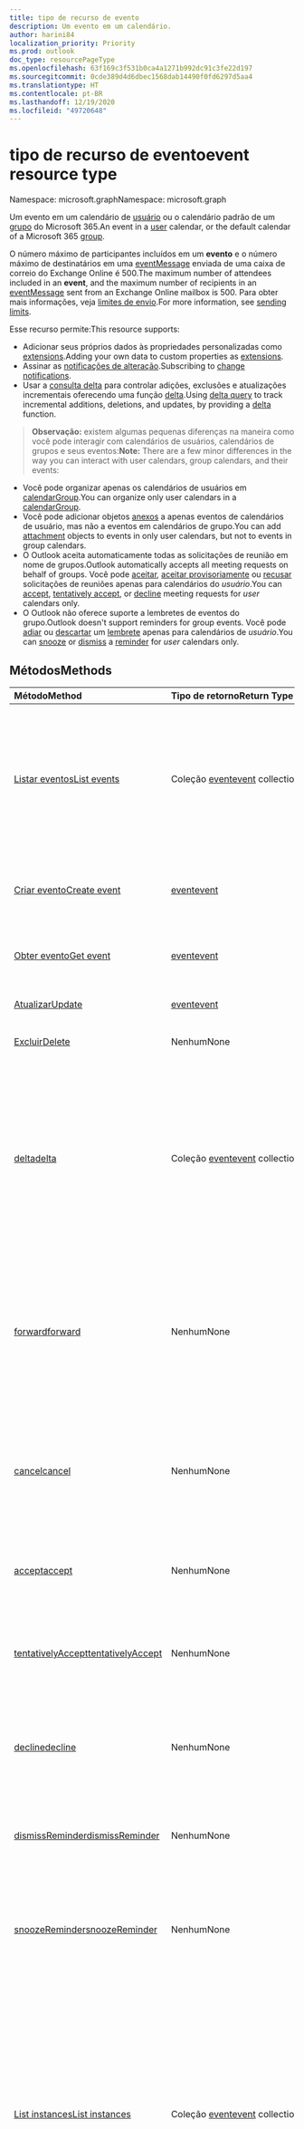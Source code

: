 ```yaml
---
title: tipo de recurso de evento
description: Um evento em um calendário.
author: harini84
localization_priority: Priority
ms.prod: outlook
doc_type: resourcePageType
ms.openlocfilehash: 63f169c3f531b0ca4a1271b992dc91c3fe22d197
ms.sourcegitcommit: 0cde389d4d6dbec1568dab14490f0fd6297d5aa4
ms.translationtype: HT
ms.contentlocale: pt-BR
ms.lasthandoff: 12/19/2020
ms.locfileid: "49720648"
---
```

# <a name="event-resource-type"></a><span data-ttu-id="15c2d-103">tipo de recurso de evento</span><span class="sxs-lookup"><span data-stu-id="15c2d-103">event resource type</span></span>

<span data-ttu-id="15c2d-104">Namespace: microsoft.graph</span><span class="sxs-lookup"><span data-stu-id="15c2d-104">Namespace: microsoft.graph</span></span>

<span data-ttu-id="15c2d-105">Um evento em um calendário de [usuário](user.md) ou o calendário padrão de um [grupo](group.md) do Microsoft 365.</span><span class="sxs-lookup"><span data-stu-id="15c2d-105">An event in a [user](user.md) calendar, or the default calendar of a Microsoft 365 [group](group.md).</span></span>

<span data-ttu-id="15c2d-106">O número máximo de participantes incluídos em um **evento** e o número máximo de destinatários em uma [eventMessage](eventmessage.md) enviada de uma caixa de correio do Exchange Online é 500.</span><span class="sxs-lookup"><span data-stu-id="15c2d-106">The maximum number of attendees included in an **event**, and the maximum number of recipients in an [eventMessage](eventmessage.md) sent from an Exchange Online mailbox is 500.</span></span> <span data-ttu-id="15c2d-107">Para obter mais informações, veja [limites de envio](/office365/servicedescriptions/exchange-online-service-description/exchange-online-limits#sending-limits).</span><span class="sxs-lookup"><span data-stu-id="15c2d-107">For more information, see [sending limits](/office365/servicedescriptions/exchange-online-service-description/exchange-online-limits#sending-limits).</span></span>

<span data-ttu-id="15c2d-108">Esse recurso permite:</span><span class="sxs-lookup"><span data-stu-id="15c2d-108">This resource supports:</span></span>

- <span data-ttu-id="15c2d-109">Adicionar seus próprios dados às propriedades personalizadas como [extensions](/graph/extensibility-overview).</span><span class="sxs-lookup"><span data-stu-id="15c2d-109">Adding your own data to custom properties as [extensions](/graph/extensibility-overview).</span></span>
- <span data-ttu-id="15c2d-110">Assinar as [notificações de alteração](/graph/webhooks).</span><span class="sxs-lookup"><span data-stu-id="15c2d-110">Subscribing to [change notifications](/graph/webhooks).</span></span>
- <span data-ttu-id="15c2d-111">Usar a [consulta delta](/graph/delta-query-overview) para controlar adições, exclusões e atualizações incrementais oferecendo uma função [delta](../api/event-delta.md).</span><span class="sxs-lookup"><span data-stu-id="15c2d-111">Using [delta query](/graph/delta-query-overview) to track incremental additions, deletions, and updates, by providing a [delta](../api/event-delta.md) function.</span></span>

> <span data-ttu-id="15c2d-112">**Observação:** existem algumas pequenas diferenças na maneira como você pode interagir com calendários de usuários, calendários de grupos e seus eventos:</span><span class="sxs-lookup"><span data-stu-id="15c2d-112">**Note:** There are a few minor differences in the way you can interact with user calendars, group calendars, and their events:</span></span>

- <span data-ttu-id="15c2d-113">Você pode organizar apenas os calendários de usuários em [calendarGroup](calendargroup.md).</span><span class="sxs-lookup"><span data-stu-id="15c2d-113">You can organize only user calendars in a [calendarGroup](calendargroup.md).</span></span>
- <span data-ttu-id="15c2d-114">Você pode adicionar objetos [anexos](attachment.md) a apenas eventos de calendários de usuário, mas não a eventos em calendários de grupo.</span><span class="sxs-lookup"><span data-stu-id="15c2d-114">You can add [attachment](attachment.md) objects to events in only user calendars, but not to events in group calendars.</span></span>
- <span data-ttu-id="15c2d-115">O Outlook aceita automaticamente todas as solicitações de reunião em nome de grupos.</span><span class="sxs-lookup"><span data-stu-id="15c2d-115">Outlook automatically accepts all meeting requests on behalf of groups.</span></span> <span data-ttu-id="15c2d-116">Você pode [aceitar](../api/event-accept.md), [aceitar provisoriamente](../api/event-tentativelyaccept.md) ou [recusar](../api/event-decline.md) solicitações de reuniões apenas para calendários do _usuário_.</span><span class="sxs-lookup"><span data-stu-id="15c2d-116">You can [accept](../api/event-accept.md), [tentatively accept](../api/event-tentativelyaccept.md), or [decline](../api/event-decline.md)  meeting requests for _user_ calendars only.</span></span>
- <span data-ttu-id="15c2d-117">O Outlook não oferece suporte a lembretes de eventos do grupo.</span><span class="sxs-lookup"><span data-stu-id="15c2d-117">Outlook doesn't support reminders for group events.</span></span> <span data-ttu-id="15c2d-118">Você pode [adiar](../api/event-snoozereminder.md) ou [descartar](../api/event-dismissreminder.md) um [lembrete](reminder.md) apenas para calendários de _usuário_.</span><span class="sxs-lookup"><span data-stu-id="15c2d-118">You can [snooze](../api/event-snoozereminder.md) or [dismiss](../api/event-dismissreminder.md) a [reminder](reminder.md) for _user_ calendars only.</span></span>

## <a name="methods"></a><span data-ttu-id="15c2d-119">Métodos</span><span class="sxs-lookup"><span data-stu-id="15c2d-119">Methods</span></span>

| <span data-ttu-id="15c2d-120">Método</span><span class="sxs-lookup"><span data-stu-id="15c2d-120">Method</span></span>       | <span data-ttu-id="15c2d-121">Tipo de retorno</span><span class="sxs-lookup"><span data-stu-id="15c2d-121">Return Type</span></span>  |<span data-ttu-id="15c2d-122">Descrição</span><span class="sxs-lookup"><span data-stu-id="15c2d-122">Description</span></span>|
|:---------------|:--------|:----------|
|[<span data-ttu-id="15c2d-123">Listar eventos</span><span class="sxs-lookup"><span data-stu-id="15c2d-123">List events</span></span>](../api/user-list-events.md)|<span data-ttu-id="15c2d-124">Coleção [event](event.md)</span><span class="sxs-lookup"><span data-stu-id="15c2d-124">[event](event.md) collection</span></span> |<span data-ttu-id="15c2d-p104">Recuperar uma lista de objetos [event](../resources/event.md) na caixa de correio do usuário. A lista contém reuniões de instância única e reuniões mestres em série.</span><span class="sxs-lookup"><span data-stu-id="15c2d-p104">Retrieve a list of [event](../resources/event.md) objects in the user's mailbox. The list contains single instance meetings and series masters.</span></span>|
|[<span data-ttu-id="15c2d-127">Criar evento</span><span class="sxs-lookup"><span data-stu-id="15c2d-127">Create event</span></span>](../api/user-post-events.md) |[<span data-ttu-id="15c2d-128">event</span><span class="sxs-lookup"><span data-stu-id="15c2d-128">event</span></span>](event.md)| <span data-ttu-id="15c2d-129">Criar um novo evento postando na coleção de instâncias.</span><span class="sxs-lookup"><span data-stu-id="15c2d-129">Create a new event by posting to the instances collection.</span></span>|
|[<span data-ttu-id="15c2d-130">Obter evento</span><span class="sxs-lookup"><span data-stu-id="15c2d-130">Get event</span></span>](../api/event-get.md) | [<span data-ttu-id="15c2d-131">event</span><span class="sxs-lookup"><span data-stu-id="15c2d-131">event</span></span>](event.md) |<span data-ttu-id="15c2d-132">Ler as propriedades e as relações do objeto event.</span><span class="sxs-lookup"><span data-stu-id="15c2d-132">Read properties and relationships of event object.</span></span>|
|[<span data-ttu-id="15c2d-133">Atualizar</span><span class="sxs-lookup"><span data-stu-id="15c2d-133">Update</span></span>](../api/event-update.md) | [<span data-ttu-id="15c2d-134">event</span><span class="sxs-lookup"><span data-stu-id="15c2d-134">event</span></span>](event.md) |<span data-ttu-id="15c2d-135">Atualizar o objeto event.</span><span class="sxs-lookup"><span data-stu-id="15c2d-135">Update event object.</span></span> |
|[<span data-ttu-id="15c2d-136">Excluir</span><span class="sxs-lookup"><span data-stu-id="15c2d-136">Delete</span></span>](../api/event-delete.md) | <span data-ttu-id="15c2d-137">Nenhum</span><span class="sxs-lookup"><span data-stu-id="15c2d-137">None</span></span> |<span data-ttu-id="15c2d-138">Excluir o objeto event.</span><span class="sxs-lookup"><span data-stu-id="15c2d-138">Delete event object.</span></span> |
|[<span data-ttu-id="15c2d-139">delta</span><span class="sxs-lookup"><span data-stu-id="15c2d-139">delta</span></span>](../api/event-delta.md)|<span data-ttu-id="15c2d-140">Coleção [event](event.md)</span><span class="sxs-lookup"><span data-stu-id="15c2d-140">[event](event.md) collection</span></span>|<span data-ttu-id="15c2d-141">Obtenha um conjunto de eventos que foram adicionados, excluídos ou atualizados em um **calendarView** (um intervalo de eventos) do calendário principal do usuário.</span><span class="sxs-lookup"><span data-stu-id="15c2d-141">Get a set of events that have been added, deleted, or updated in a **calendarView** (a range of events) of the user's primary calendar.</span></span>|
|[<span data-ttu-id="15c2d-142">forward</span><span class="sxs-lookup"><span data-stu-id="15c2d-142">forward</span></span>](../api/event-forward.md)| <span data-ttu-id="15c2d-143">Nenhum</span><span class="sxs-lookup"><span data-stu-id="15c2d-143">None</span></span> |<span data-ttu-id="15c2d-144">Permite que o organizador ou os participantes de um evento de reunião encaminhe a solicitação de reunião para um novo destinatário.</span><span class="sxs-lookup"><span data-stu-id="15c2d-144">Lets the organizer or attendee of a meeting event forward the meeting request to a new recipient.</span></span>|
|[<span data-ttu-id="15c2d-145">cancel</span><span class="sxs-lookup"><span data-stu-id="15c2d-145">cancel</span></span>](../api/event-cancel.md) | <span data-ttu-id="15c2d-146">Nenhum</span><span class="sxs-lookup"><span data-stu-id="15c2d-146">None</span></span> | <span data-ttu-id="15c2d-147">Enviar a mensagem de cancelamento do organizador para todos os participantes e cancelar a reunião específica.</span><span class="sxs-lookup"><span data-stu-id="15c2d-147">Send cancellation message from the organizer to all the attendees and cancel the specified meeting.</span></span> |
|[<span data-ttu-id="15c2d-148">accept</span><span class="sxs-lookup"><span data-stu-id="15c2d-148">accept</span></span>](../api/event-accept.md)|<span data-ttu-id="15c2d-149">Nenhum</span><span class="sxs-lookup"><span data-stu-id="15c2d-149">None</span></span>|<span data-ttu-id="15c2d-150">Aceite o evento específico em um calendário do usuário.</span><span class="sxs-lookup"><span data-stu-id="15c2d-150">Accept the specified event in a user calendar.</span></span>|
|[<span data-ttu-id="15c2d-151">tentativelyAccept</span><span class="sxs-lookup"><span data-stu-id="15c2d-151">tentativelyAccept</span></span>](../api/event-tentativelyaccept.md)|<span data-ttu-id="15c2d-152">Nenhum</span><span class="sxs-lookup"><span data-stu-id="15c2d-152">None</span></span>|<span data-ttu-id="15c2d-153">Aceitar provisoriamente o evento específico em um calendário de usuário.</span><span class="sxs-lookup"><span data-stu-id="15c2d-153">Tentatively accept the specified event in a user calendar.</span></span>|
|[<span data-ttu-id="15c2d-154">decline</span><span class="sxs-lookup"><span data-stu-id="15c2d-154">decline</span></span>](../api/event-decline.md)|<span data-ttu-id="15c2d-155">Nenhum</span><span class="sxs-lookup"><span data-stu-id="15c2d-155">None</span></span>|<span data-ttu-id="15c2d-156">Recusar o convite para o evento específico em um calendário de usuário.</span><span class="sxs-lookup"><span data-stu-id="15c2d-156">Decline invitation to the specified event in a user calendar.</span></span>|
|[<span data-ttu-id="15c2d-157">dismissReminder</span><span class="sxs-lookup"><span data-stu-id="15c2d-157">dismissReminder</span></span>](../api/event-dismissreminder.md)|<span data-ttu-id="15c2d-158">Nenhum</span><span class="sxs-lookup"><span data-stu-id="15c2d-158">None</span></span>|<span data-ttu-id="15c2d-159">Descarte o lembrete do evento específico em um calendário de usuário.</span><span class="sxs-lookup"><span data-stu-id="15c2d-159">Dismiss the reminder for the specified event in a user calendar.</span></span>|
|[<span data-ttu-id="15c2d-160">snoozeReminder</span><span class="sxs-lookup"><span data-stu-id="15c2d-160">snoozeReminder</span></span>](../api/event-snoozereminder.md)|<span data-ttu-id="15c2d-161">Nenhum</span><span class="sxs-lookup"><span data-stu-id="15c2d-161">None</span></span>|<span data-ttu-id="15c2d-162">Adie um lembrete de evento específico em um calendário do usuário até um novo horário.</span><span class="sxs-lookup"><span data-stu-id="15c2d-162">Postpone a reminder for the specified event in a user calendar until a new time.</span></span>|
|[<span data-ttu-id="15c2d-163">List instances</span><span class="sxs-lookup"><span data-stu-id="15c2d-163">List instances</span></span>](../api/event-list-instances.md) |<span data-ttu-id="15c2d-164">Coleção [event](event.md)</span><span class="sxs-lookup"><span data-stu-id="15c2d-164">[event](event.md) collection</span></span>| <span data-ttu-id="15c2d-p105">Obter as instâncias (ocorrências) de um evento para um intervalo de tempo especificado. Se o evento for do tipo `SeriesMaster`, isso retornará as exceções e ocorrências desse evento no intervalo de tempo especificado.</span><span class="sxs-lookup"><span data-stu-id="15c2d-p105">Get the instances (occurrences) of an event for a specified time range. If the event is a `SeriesMaster` type, this returns the occurrences and exceptions of the event in the specified time range.</span></span>|
|<span data-ttu-id="15c2d-167">**Anexos**</span><span class="sxs-lookup"><span data-stu-id="15c2d-167">**Attachments**</span></span>| | |
|[<span data-ttu-id="15c2d-168">List attachments</span><span class="sxs-lookup"><span data-stu-id="15c2d-168">List attachments</span></span>](../api/event-list-attachments.md) |<span data-ttu-id="15c2d-169">Coleção [attachment](attachment.md)</span><span class="sxs-lookup"><span data-stu-id="15c2d-169">[attachment](attachment.md) collection</span></span>| <span data-ttu-id="15c2d-170">Obtenha todos os anexos em um evento.</span><span class="sxs-lookup"><span data-stu-id="15c2d-170">Get all attachments on an event.</span></span>|
|[<span data-ttu-id="15c2d-171">Add attachment</span><span class="sxs-lookup"><span data-stu-id="15c2d-171">Add attachment</span></span>](../api/event-post-attachments.md) |[<span data-ttu-id="15c2d-172">attachment</span><span class="sxs-lookup"><span data-stu-id="15c2d-172">attachment</span></span>](attachment.md)| <span data-ttu-id="15c2d-173">Adicione um novo anexo a um evento postando na coleção attachments.</span><span class="sxs-lookup"><span data-stu-id="15c2d-173">Add a new attachment to an event by posting to the attachments collection.</span></span>|
|<span data-ttu-id="15c2d-174">**Extensões abertas**</span><span class="sxs-lookup"><span data-stu-id="15c2d-174">**Open extensions**</span></span>| | |
|[<span data-ttu-id="15c2d-175">Criar extensão aberta</span><span class="sxs-lookup"><span data-stu-id="15c2d-175">Create open extension</span></span>](../api/opentypeextension-post-opentypeextension.md) |[<span data-ttu-id="15c2d-176">openTypeExtension</span><span class="sxs-lookup"><span data-stu-id="15c2d-176">openTypeExtension</span></span>](opentypeextension.md)| <span data-ttu-id="15c2d-177">Criar uma extensão aberta e adicionar propriedades personalizadas em uma instância nova ou existente de um recurso.</span><span class="sxs-lookup"><span data-stu-id="15c2d-177">Create an open extension and add custom properties in a new or existing instance of a resource.</span></span>|
|[<span data-ttu-id="15c2d-178">Obter extensão aberta</span><span class="sxs-lookup"><span data-stu-id="15c2d-178">Get open extension</span></span>](../api/opentypeextension-get.md) |<span data-ttu-id="15c2d-179">Coleção [openTypeExtension](opentypeextension.md)</span><span class="sxs-lookup"><span data-stu-id="15c2d-179">[openTypeExtension](opentypeextension.md) collection</span></span>| <span data-ttu-id="15c2d-180">Obter um ou mais objetos de extensão ou identificados por nome ou nome totalmente qualificado.</span><span class="sxs-lookup"><span data-stu-id="15c2d-180">Get an open extension object or objects identified by name or fully qualified name.</span></span>|
|<span data-ttu-id="15c2d-181">**Propriedades estendidas**</span><span class="sxs-lookup"><span data-stu-id="15c2d-181">**Extended properties**</span></span>| | |
|[<span data-ttu-id="15c2d-182">Criar uma propriedade estendida de valor único</span><span class="sxs-lookup"><span data-stu-id="15c2d-182">Create single-value extended property</span></span>](../api/singlevaluelegacyextendedproperty-post-singlevalueextendedproperties.md) |[<span data-ttu-id="15c2d-183">event</span><span class="sxs-lookup"><span data-stu-id="15c2d-183">event</span></span>](event.md)  |<span data-ttu-id="15c2d-184">Criar uma ou mais propriedades estendidas de valor único em um evento novo ou existente.</span><span class="sxs-lookup"><span data-stu-id="15c2d-184">Create one or more single-value extended properties in a new or existing event.</span></span>   |
|[<span data-ttu-id="15c2d-185">Obter evento com propriedade estendida de valor único</span><span class="sxs-lookup"><span data-stu-id="15c2d-185">Get event with single-value extended property</span></span>](../api/singlevaluelegacyextendedproperty-get.md)  | [<span data-ttu-id="15c2d-186">event</span><span class="sxs-lookup"><span data-stu-id="15c2d-186">event</span></span>](event.md) | <span data-ttu-id="15c2d-187">Obter eventos que contenham uma propriedade estendida de valor único usando `$expand` ou `$filter`.</span><span class="sxs-lookup"><span data-stu-id="15c2d-187">Get events that contain a single-value extended property by using `$expand` or `$filter`.</span></span> |
|[<span data-ttu-id="15c2d-188">Criar propriedade estendida de vários valores</span><span class="sxs-lookup"><span data-stu-id="15c2d-188">Create multi-value extended property</span></span>](../api/multivaluelegacyextendedproperty-post-multivalueextendedproperties.md) | [<span data-ttu-id="15c2d-189">event</span><span class="sxs-lookup"><span data-stu-id="15c2d-189">event</span></span>](event.md) | <span data-ttu-id="15c2d-190">Criar uma ou mais propriedades estendidas de vários valores em um evento novo ou existente.</span><span class="sxs-lookup"><span data-stu-id="15c2d-190">Create one or more multi-value extended properties in a new or existing event.</span></span>  |
|[<span data-ttu-id="15c2d-191">Obter evento com propriedade estendida de vários valores</span><span class="sxs-lookup"><span data-stu-id="15c2d-191">Get event with multi-value extended property</span></span>](../api/multivaluelegacyextendedproperty-get.md)  | [<span data-ttu-id="15c2d-192">event</span><span class="sxs-lookup"><span data-stu-id="15c2d-192">event</span></span>](event.md) | <span data-ttu-id="15c2d-193">Obter um evento que contenha uma propriedade estendida de vários valores usando `$expand`.</span><span class="sxs-lookup"><span data-stu-id="15c2d-193">Get an event that contains a multi-value extended property by using `$expand`.</span></span> |

## <a name="properties"></a><span data-ttu-id="15c2d-194">Propriedades</span><span class="sxs-lookup"><span data-stu-id="15c2d-194">Properties</span></span>
| <span data-ttu-id="15c2d-195">Propriedade</span><span class="sxs-lookup"><span data-stu-id="15c2d-195">Property</span></span>     | <span data-ttu-id="15c2d-196">Tipo</span><span class="sxs-lookup"><span data-stu-id="15c2d-196">Type</span></span>   |<span data-ttu-id="15c2d-197">Descrição</span><span class="sxs-lookup"><span data-stu-id="15c2d-197">Description</span></span>|
|:---------------|:--------|:----------|
|<span data-ttu-id="15c2d-198">allowNewTimeProposals</span><span class="sxs-lookup"><span data-stu-id="15c2d-198">allowNewTimeProposals</span></span>| <span data-ttu-id="15c2d-199">Booliano</span><span class="sxs-lookup"><span data-stu-id="15c2d-199">Boolean</span></span> | <span data-ttu-id="15c2d-200">`True` se o organizador permite que os convidados proponham um novo horário ao responder, caso contrário,`false`.</span><span class="sxs-lookup"><span data-stu-id="15c2d-200">`True` if the meeting organizer allows invitees to propose a new time when responding, `false` otherwise.</span></span> <span data-ttu-id="15c2d-201">Opcional.</span><span class="sxs-lookup"><span data-stu-id="15c2d-201">Optional.</span></span> <span data-ttu-id="15c2d-202">O padrão é `true`.</span><span class="sxs-lookup"><span data-stu-id="15c2d-202">Default is `true`.</span></span> |
|<span data-ttu-id="15c2d-203">attendees</span><span class="sxs-lookup"><span data-stu-id="15c2d-203">attendees</span></span>|<span data-ttu-id="15c2d-204">Coleção [attendee](attendee.md)</span><span class="sxs-lookup"><span data-stu-id="15c2d-204">[attendee](attendee.md) collection</span></span>|<span data-ttu-id="15c2d-205">A coleção de participantes do evento.</span><span class="sxs-lookup"><span data-stu-id="15c2d-205">The collection of attendees for the event.</span></span>|
|<span data-ttu-id="15c2d-206">body</span><span class="sxs-lookup"><span data-stu-id="15c2d-206">body</span></span>|[<span data-ttu-id="15c2d-207">itemBody</span><span class="sxs-lookup"><span data-stu-id="15c2d-207">itemBody</span></span>](itembody.md)|<span data-ttu-id="15c2d-p107">O corpo da mensagem associada ao evento. Pode estar no formato HTML ou no formato de texto.</span><span class="sxs-lookup"><span data-stu-id="15c2d-p107">The body of the message associated with the event. It can be in HTML or text format.</span></span>|
|<span data-ttu-id="15c2d-210">bodyPreview</span><span class="sxs-lookup"><span data-stu-id="15c2d-210">bodyPreview</span></span>|<span data-ttu-id="15c2d-211">String</span><span class="sxs-lookup"><span data-stu-id="15c2d-211">String</span></span>|<span data-ttu-id="15c2d-p108">A visualização da mensagem associada ao evento. Está no formato de texto.</span><span class="sxs-lookup"><span data-stu-id="15c2d-p108">The preview of the message associated with the event. It is in text format.</span></span>|
|<span data-ttu-id="15c2d-214">categories</span><span class="sxs-lookup"><span data-stu-id="15c2d-214">categories</span></span>|<span data-ttu-id="15c2d-215">Coleção de cadeias de caracteres</span><span class="sxs-lookup"><span data-stu-id="15c2d-215">String collection</span></span>|<span data-ttu-id="15c2d-216">As categorias associadas ao evento.</span><span class="sxs-lookup"><span data-stu-id="15c2d-216">The categories associated with the event.</span></span>|
|<span data-ttu-id="15c2d-217">changeKey</span><span class="sxs-lookup"><span data-stu-id="15c2d-217">changeKey</span></span>|<span data-ttu-id="15c2d-218">String</span><span class="sxs-lookup"><span data-stu-id="15c2d-218">String</span></span>|<span data-ttu-id="15c2d-p109">Identifica a versão do objeto event. Toda vez que o evento muda, ChangeKey também muda. Isso permite que o Exchange aplique alterações à versão correta do objeto.</span><span class="sxs-lookup"><span data-stu-id="15c2d-p109">Identifies the version of the event object. Every time the event is changed, ChangeKey changes as well. This allows Exchange to apply changes to the correct version of the object.</span></span>|
|<span data-ttu-id="15c2d-222">createdDateTime</span><span class="sxs-lookup"><span data-stu-id="15c2d-222">createdDateTime</span></span>|<span data-ttu-id="15c2d-223">DateTimeOffset</span><span class="sxs-lookup"><span data-stu-id="15c2d-223">DateTimeOffset</span></span>|<span data-ttu-id="15c2d-p110">O tipo Timestamp representa informações de data e hora usando o formato ISO 8601 e está sempre no horário UTC. Por exemplo, meia-noite em UTC no dia 1º de janeiro de 2014 teria esta aparência: `'2014-01-01T00:00:00Z'`</span><span class="sxs-lookup"><span data-stu-id="15c2d-p110">The Timestamp type represents date and time information using ISO 8601 format and is always in UTC time. For example, midnight UTC on Jan 1, 2014 would look like this: `'2014-01-01T00:00:00Z'`</span></span>|
|<span data-ttu-id="15c2d-226">end</span><span class="sxs-lookup"><span data-stu-id="15c2d-226">end</span></span>|[<span data-ttu-id="15c2d-227">dateTimeTimeZone</span><span class="sxs-lookup"><span data-stu-id="15c2d-227">dateTimeTimeZone</span></span>](datetimetimezone.md)|<span data-ttu-id="15c2d-228">A data, a hora e o fuso horário em que o evento termina.</span><span class="sxs-lookup"><span data-stu-id="15c2d-228">The date, time, and time zone that the event ends.</span></span> <span data-ttu-id="15c2d-229">Por padrão, a hora de término é em UTC.</span><span class="sxs-lookup"><span data-stu-id="15c2d-229">By default, the end time is in UTC.</span></span>|
|<span data-ttu-id="15c2d-230">hasAttachments</span><span class="sxs-lookup"><span data-stu-id="15c2d-230">hasAttachments</span></span>|<span data-ttu-id="15c2d-231">Booliano</span><span class="sxs-lookup"><span data-stu-id="15c2d-231">Boolean</span></span>|<span data-ttu-id="15c2d-232">Defina como true se o evento tiver anexos.</span><span class="sxs-lookup"><span data-stu-id="15c2d-232">Set to true if the event has attachments.</span></span>|
|<span data-ttu-id="15c2d-233">hideAttendees</span><span class="sxs-lookup"><span data-stu-id="15c2d-233">hideAttendees</span></span>|<span data-ttu-id="15c2d-234">Booliano</span><span class="sxs-lookup"><span data-stu-id="15c2d-234">Boolean</span></span>|<span data-ttu-id="15c2d-235">Quando definido como `true`, cada participante só se vê na solicitação de reunião e na lista de **Rastreamento** da reunião.</span><span class="sxs-lookup"><span data-stu-id="15c2d-235">When set to `true`, each attendee only sees themselves in the meeting request and meeting **Tracking** list.</span></span> <span data-ttu-id="15c2d-236">O padrão é false.</span><span class="sxs-lookup"><span data-stu-id="15c2d-236">Default is false.</span></span>|
|<span data-ttu-id="15c2d-237">iCalUId</span><span class="sxs-lookup"><span data-stu-id="15c2d-237">iCalUId</span></span>|<span data-ttu-id="15c2d-238">Cadeia de caracteres</span><span class="sxs-lookup"><span data-stu-id="15c2d-238">String</span></span>|<span data-ttu-id="15c2d-239">Um único identificador para um evento em todos os calendários.</span><span class="sxs-lookup"><span data-stu-id="15c2d-239">A unique identifier for an event across calendars.</span></span> <span data-ttu-id="15c2d-240">Esta identificação é diferente para cada ocorrência em uma série recorrente.</span><span class="sxs-lookup"><span data-stu-id="15c2d-240">This ID is different for each occurrence in a recurring series.</span></span> <span data-ttu-id="15c2d-241">Somente leitura.</span><span class="sxs-lookup"><span data-stu-id="15c2d-241">Read-only.</span></span>|
|<span data-ttu-id="15c2d-242">id</span><span class="sxs-lookup"><span data-stu-id="15c2d-242">id</span></span>|<span data-ttu-id="15c2d-243">String</span><span class="sxs-lookup"><span data-stu-id="15c2d-243">String</span></span>| <span data-ttu-id="15c2d-244">Somente leitura.</span><span class="sxs-lookup"><span data-stu-id="15c2d-244">Read-only.</span></span>|
|<span data-ttu-id="15c2d-245">importance</span><span class="sxs-lookup"><span data-stu-id="15c2d-245">importance</span></span>|<span data-ttu-id="15c2d-246">importância</span><span class="sxs-lookup"><span data-stu-id="15c2d-246">importance</span></span>|<span data-ttu-id="15c2d-247">A importância do evento.</span><span class="sxs-lookup"><span data-stu-id="15c2d-247">The importance of the event.</span></span> <span data-ttu-id="15c2d-248">Os valores possíveis são: `low`, `normal`, `high`.</span><span class="sxs-lookup"><span data-stu-id="15c2d-248">The possible values are: `low`, `normal`, `high`.</span></span>|
|<span data-ttu-id="15c2d-249">isAllDay</span><span class="sxs-lookup"><span data-stu-id="15c2d-249">isAllDay</span></span>|<span data-ttu-id="15c2d-250">Booliano</span><span class="sxs-lookup"><span data-stu-id="15c2d-250">Boolean</span></span>|<span data-ttu-id="15c2d-251">Defina como true se o evento durar o dia inteiro.</span><span class="sxs-lookup"><span data-stu-id="15c2d-251">Set to true if the event lasts all day.</span></span>|
|<span data-ttu-id="15c2d-252">isCancelled</span><span class="sxs-lookup"><span data-stu-id="15c2d-252">isCancelled</span></span>|<span data-ttu-id="15c2d-253">Booliano</span><span class="sxs-lookup"><span data-stu-id="15c2d-253">Boolean</span></span>|<span data-ttu-id="15c2d-254">Defina como true se o evento tiver sido cancelado.</span><span class="sxs-lookup"><span data-stu-id="15c2d-254">Set to true if the event has been canceled.</span></span>|
|<span data-ttu-id="15c2d-255">isDraft</span><span class="sxs-lookup"><span data-stu-id="15c2d-255">isDraft</span></span>|<span data-ttu-id="15c2d-256">Boleano</span><span class="sxs-lookup"><span data-stu-id="15c2d-256">Boolean</span></span>|<span data-ttu-id="15c2d-257">Defina como verdadeiro se o usuário atualizou a reunião no Outlook mas não enviou as atualizações aos participantes.</span><span class="sxs-lookup"><span data-stu-id="15c2d-257">Set to true if the user has updated the meeting in Outlook but has not sent the updates to attendees.</span></span> <span data-ttu-id="15c2d-258">Defina como falso se todas as alterações forem enviadas, ou se o evento for um compromisso sem participantes.</span><span class="sxs-lookup"><span data-stu-id="15c2d-258">Set to false if all changes have been sent, or if the event is an appointment without any attendees.</span></span>|
|<span data-ttu-id="15c2d-259">isOnlineMeeting</span><span class="sxs-lookup"><span data-stu-id="15c2d-259">isOnlineMeeting</span></span>|<span data-ttu-id="15c2d-260">Booliano</span><span class="sxs-lookup"><span data-stu-id="15c2d-260">Boolean</span></span>| <span data-ttu-id="15c2d-261">`True` se o evento tem informações sobre a reunião online, caso contrário, `false`.</span><span class="sxs-lookup"><span data-stu-id="15c2d-261">`True` if this event has online meeting information, `false` otherwise.</span></span> <span data-ttu-id="15c2d-262">O padrão é false.</span><span class="sxs-lookup"><span data-stu-id="15c2d-262">Default is false.</span></span> <span data-ttu-id="15c2d-263">Opcional.</span><span class="sxs-lookup"><span data-stu-id="15c2d-263">Optional.</span></span>|
|<span data-ttu-id="15c2d-264">isOrganizer</span><span class="sxs-lookup"><span data-stu-id="15c2d-264">isOrganizer</span></span>|<span data-ttu-id="15c2d-265">Booliano</span><span class="sxs-lookup"><span data-stu-id="15c2d-265">Boolean</span></span>|<span data-ttu-id="15c2d-266">Defina como verdadeiro se o proprietário do calendário (especificado pela propriedade do **proprietário** do [calendário](calendar.md)) for o organizador do evento (especificado pela propriedade do **organizador** do **evento**).</span><span class="sxs-lookup"><span data-stu-id="15c2d-266">Set to true if the calendar owner (specified by the **owner** property of the [calendar](calendar.md)) is the organizer of the event (specified by the **organizer** property of the **event**).</span></span> <span data-ttu-id="15c2d-267">Isso também se aplica se um representante organizou o evento em nome do proprietário.</span><span class="sxs-lookup"><span data-stu-id="15c2d-267">This also applies if a delegate organized the event on behalf of the owner.</span></span>|
|<span data-ttu-id="15c2d-268">isReminderOn</span><span class="sxs-lookup"><span data-stu-id="15c2d-268">isReminderOn</span></span>|<span data-ttu-id="15c2d-269">Booliano</span><span class="sxs-lookup"><span data-stu-id="15c2d-269">Boolean</span></span>|<span data-ttu-id="15c2d-270">Defina como true se um alerta estiver definido para lembrar o usuário sobre o evento.</span><span class="sxs-lookup"><span data-stu-id="15c2d-270">Set to true if an alert is set to remind the user of the event.</span></span>|
|<span data-ttu-id="15c2d-271">lastModifiedDateTime</span><span class="sxs-lookup"><span data-stu-id="15c2d-271">lastModifiedDateTime</span></span>|<span data-ttu-id="15c2d-272">DateTimeOffset</span><span class="sxs-lookup"><span data-stu-id="15c2d-272">DateTimeOffset</span></span>|<span data-ttu-id="15c2d-p118">O tipo Timestamp representa informações de data e hora usando o formato ISO 8601 e está sempre no horário UTC. Por exemplo, meia-noite em UTC no dia 1º de janeiro de 2014 teria esta aparência: `'2014-01-01T00:00:00Z'`</span><span class="sxs-lookup"><span data-stu-id="15c2d-p118">The Timestamp type represents date and time information using ISO 8601 format and is always in UTC time. For example, midnight UTC on Jan 1, 2014 would look like this: `'2014-01-01T00:00:00Z'`</span></span>|
|<span data-ttu-id="15c2d-275">location</span><span class="sxs-lookup"><span data-stu-id="15c2d-275">location</span></span>|[<span data-ttu-id="15c2d-276">location</span><span class="sxs-lookup"><span data-stu-id="15c2d-276">location</span></span>](location.md)|<span data-ttu-id="15c2d-277">O local do evento.</span><span class="sxs-lookup"><span data-stu-id="15c2d-277">The location of the event.</span></span>|
|<span data-ttu-id="15c2d-278">locations</span><span class="sxs-lookup"><span data-stu-id="15c2d-278">locations</span></span>|<span data-ttu-id="15c2d-279">Coleção [location](location.md)</span><span class="sxs-lookup"><span data-stu-id="15c2d-279">[location](location.md) collection</span></span>|<span data-ttu-id="15c2d-280">Locais onde o evento é realizado ou onde participar.</span><span class="sxs-lookup"><span data-stu-id="15c2d-280">The locations where the event is held or attended from.</span></span> <span data-ttu-id="15c2d-281">As propriedades **location** e **locations** sempre correspondem entre si.</span><span class="sxs-lookup"><span data-stu-id="15c2d-281">The **location** and **locations** properties always correspond with each other.</span></span> <span data-ttu-id="15c2d-282">Se você atualizar a propriedade **location**, os locais anteriores na coleção **locations** deverão ser removidos e substituídos pelo novo valor **location**.</span><span class="sxs-lookup"><span data-stu-id="15c2d-282">If you update the **location** property, any prior locations in the **locations** collection would be removed and replaced by the new **location** value.</span></span> |
|<span data-ttu-id="15c2d-283">onlineMeeting</span><span class="sxs-lookup"><span data-stu-id="15c2d-283">onlineMeeting</span></span>|[<span data-ttu-id="15c2d-284">OnlineMeetingInfo</span><span class="sxs-lookup"><span data-stu-id="15c2d-284">OnlineMeetingInfo</span></span>](onlinemeetinginfo.md)| <span data-ttu-id="15c2d-285">Detalhes para o participante entrar na reunião online.</span><span class="sxs-lookup"><span data-stu-id="15c2d-285">Details for an attendee to join the meeting online.</span></span> <span data-ttu-id="15c2d-286">Somente leitura.</span><span class="sxs-lookup"><span data-stu-id="15c2d-286">Read-only.</span></span>|
|<span data-ttu-id="15c2d-287">onlineMeetingProvider</span><span class="sxs-lookup"><span data-stu-id="15c2d-287">onlineMeetingProvider</span></span>|<span data-ttu-id="15c2d-288">onlineMeetingProviderType</span><span class="sxs-lookup"><span data-stu-id="15c2d-288">onlineMeetingProviderType</span></span>| <span data-ttu-id="15c2d-289">Representa o provedor de serviços de reunião online.</span><span class="sxs-lookup"><span data-stu-id="15c2d-289">Represents the online meeting service provider.</span></span> <span data-ttu-id="15c2d-290">Os valores possíveis são `teamsForBusiness`, `skypeForBusiness` e `skypeForConsumer`.</span><span class="sxs-lookup"><span data-stu-id="15c2d-290">The possible values are `teamsForBusiness`, `skypeForBusiness`, and `skypeForConsumer`.</span></span> <span data-ttu-id="15c2d-291">Opcional.</span><span class="sxs-lookup"><span data-stu-id="15c2d-291">Optional.</span></span> |
|<span data-ttu-id="15c2d-292">onlineMeetingUrl</span><span class="sxs-lookup"><span data-stu-id="15c2d-292">onlineMeetingUrl</span></span>|<span data-ttu-id="15c2d-293">String</span><span class="sxs-lookup"><span data-stu-id="15c2d-293">String</span></span>|<span data-ttu-id="15c2d-294">Uma URL para uma reunião online.</span><span class="sxs-lookup"><span data-stu-id="15c2d-294">A URL for an online meeting.</span></span> <span data-ttu-id="15c2d-295">A propriedade só é definida quando um organizador especifica um evento como uma reunião online como o Skype.</span><span class="sxs-lookup"><span data-stu-id="15c2d-295">The property is set only when an organizer specifies an event as an online meeting such as a Skype meeting.</span></span> <span data-ttu-id="15c2d-296">Somente leitura.</span><span class="sxs-lookup"><span data-stu-id="15c2d-296">Read-only.</span></span>|
|<span data-ttu-id="15c2d-297">organizer</span><span class="sxs-lookup"><span data-stu-id="15c2d-297">organizer</span></span>|[<span data-ttu-id="15c2d-298">recipient</span><span class="sxs-lookup"><span data-stu-id="15c2d-298">recipient</span></span>](recipient.md)|<span data-ttu-id="15c2d-299">O organizador do evento.</span><span class="sxs-lookup"><span data-stu-id="15c2d-299">The organizer of the event.</span></span>|
|<span data-ttu-id="15c2d-300">originalEndTimeZone</span><span class="sxs-lookup"><span data-stu-id="15c2d-300">originalEndTimeZone</span></span>|<span data-ttu-id="15c2d-301">String</span><span class="sxs-lookup"><span data-stu-id="15c2d-301">String</span></span>|<span data-ttu-id="15c2d-302">O fuso horário de término que foi definido quando o evento foi criado.</span><span class="sxs-lookup"><span data-stu-id="15c2d-302">The end time zone that was set when the event was created.</span></span> <span data-ttu-id="15c2d-303">Um valor de `tzone://Microsoft/Custom` indica que um fuso horário personalizado herdado foi definido no Outlook para área de trabalho.</span><span class="sxs-lookup"><span data-stu-id="15c2d-303">A value of `tzone://Microsoft/Custom` indicates that a legacy custom time zone was set in desktop Outlook.</span></span>|
|<span data-ttu-id="15c2d-304">originalStart</span><span class="sxs-lookup"><span data-stu-id="15c2d-304">originalStart</span></span>|<span data-ttu-id="15c2d-305">DateTimeOffset</span><span class="sxs-lookup"><span data-stu-id="15c2d-305">DateTimeOffset</span></span>|<span data-ttu-id="15c2d-p124">O tipo Timestamp representa informações de data e hora usando o formato ISO 8601 e está sempre no horário UTC. Por exemplo, meia-noite em UTC no dia 1º de janeiro de 2014 teria esta aparência: `'2014-01-01T00:00:00Z'`</span><span class="sxs-lookup"><span data-stu-id="15c2d-p124">The Timestamp type represents date and time information using ISO 8601 format and is always in UTC time. For example, midnight UTC on Jan 1, 2014 would look like this: `'2014-01-01T00:00:00Z'`</span></span>|
|<span data-ttu-id="15c2d-308">originalStartTimeZone</span><span class="sxs-lookup"><span data-stu-id="15c2d-308">originalStartTimeZone</span></span>|<span data-ttu-id="15c2d-309">String</span><span class="sxs-lookup"><span data-stu-id="15c2d-309">String</span></span>|<span data-ttu-id="15c2d-p125">O fuso horário de início que foi definido quando o evento foi criado. Um valor de `tzone://Microsoft/Custom` indica que um fuso horário personalizado herdado foi definido no Outlook para área de trabalho.</span><span class="sxs-lookup"><span data-stu-id="15c2d-p125">The start time zone that was set when the event was created. A value of `tzone://Microsoft/Custom` indicates that a legacy custom time zone was set in desktop Outlook.</span></span> |
|<span data-ttu-id="15c2d-312">recurrence</span><span class="sxs-lookup"><span data-stu-id="15c2d-312">recurrence</span></span>|[<span data-ttu-id="15c2d-313">patternedRecurrence</span><span class="sxs-lookup"><span data-stu-id="15c2d-313">patternedRecurrence</span></span>](patternedrecurrence.md)|<span data-ttu-id="15c2d-314">O padrão de recorrência do evento.</span><span class="sxs-lookup"><span data-stu-id="15c2d-314">The recurrence pattern for the event.</span></span>|
|<span data-ttu-id="15c2d-315">reminderMinutesBeforeStart</span><span class="sxs-lookup"><span data-stu-id="15c2d-315">reminderMinutesBeforeStart</span></span>|<span data-ttu-id="15c2d-316">Int32</span><span class="sxs-lookup"><span data-stu-id="15c2d-316">Int32</span></span>|<span data-ttu-id="15c2d-317">O número de minutos antes da hora de início do evento em que o alerta de lembrete ocorre.</span><span class="sxs-lookup"><span data-stu-id="15c2d-317">The number of minutes before the event start time that the reminder alert occurs.</span></span>|
|<span data-ttu-id="15c2d-318">responseRequested</span><span class="sxs-lookup"><span data-stu-id="15c2d-318">responseRequested</span></span>|<span data-ttu-id="15c2d-319">Booliano</span><span class="sxs-lookup"><span data-stu-id="15c2d-319">Boolean</span></span>|<span data-ttu-id="15c2d-320">O padrão é true, representando que o organizador gostaria de ter um convidado para enviar uma resposta para o evento.</span><span class="sxs-lookup"><span data-stu-id="15c2d-320">Default is true, which represents the organizer would like an invitee to send a response to the event.</span></span>|
|<span data-ttu-id="15c2d-321">responseStatus</span><span class="sxs-lookup"><span data-stu-id="15c2d-321">responseStatus</span></span>|[<span data-ttu-id="15c2d-322">responseStatus</span><span class="sxs-lookup"><span data-stu-id="15c2d-322">responseStatus</span></span>](responsestatus.md)|<span data-ttu-id="15c2d-323">Indica o tipo de resposta enviada em resposta a uma mensagem de evento.</span><span class="sxs-lookup"><span data-stu-id="15c2d-323">Indicates the type of response sent in response to an event message.</span></span>|
|<span data-ttu-id="15c2d-324">sensitivity</span><span class="sxs-lookup"><span data-stu-id="15c2d-324">sensitivity</span></span>|<span data-ttu-id="15c2d-325">sensibilidade</span><span class="sxs-lookup"><span data-stu-id="15c2d-325">sensitivity</span></span>| <span data-ttu-id="15c2d-326">Os valores possíveis são: `normal`, `personal`, `private`, `confidential`.</span><span class="sxs-lookup"><span data-stu-id="15c2d-326">The possible values are: `normal`, `personal`, `private`, `confidential`.</span></span>|
|<span data-ttu-id="15c2d-327">seriesMasterId</span><span class="sxs-lookup"><span data-stu-id="15c2d-327">seriesMasterId</span></span>|<span data-ttu-id="15c2d-328">Cadeia de caracteres</span><span class="sxs-lookup"><span data-stu-id="15c2d-328">String</span></span>|<span data-ttu-id="15c2d-329">A ID do item mestre da série recorrente se este evento for parte de uma série recorrente.</span><span class="sxs-lookup"><span data-stu-id="15c2d-329">The ID for the recurring series master item, if this event is part of a recurring series.</span></span>|
|<span data-ttu-id="15c2d-330">showAs</span><span class="sxs-lookup"><span data-stu-id="15c2d-330">showAs</span></span>|<span data-ttu-id="15c2d-331">freeBusyStatus</span><span class="sxs-lookup"><span data-stu-id="15c2d-331">freeBusyStatus</span></span>|<span data-ttu-id="15c2d-332">O status a ser exibido.</span><span class="sxs-lookup"><span data-stu-id="15c2d-332">The status to show.</span></span> <span data-ttu-id="15c2d-333">Os valores possíveis são: `free`, `tentative`, `busy`, `oof`, `workingElsewhere`, `unknown`.</span><span class="sxs-lookup"><span data-stu-id="15c2d-333">The possible values are: `free`, `tentative`, `busy`, `oof`, `workingElsewhere`, `unknown`.</span></span>|
|<span data-ttu-id="15c2d-334">iniciar</span><span class="sxs-lookup"><span data-stu-id="15c2d-334">start</span></span>|[<span data-ttu-id="15c2d-335">dateTimeTimeZone</span><span class="sxs-lookup"><span data-stu-id="15c2d-335">dateTimeTimeZone</span></span>](datetimetimezone.md)|<span data-ttu-id="15c2d-336">A data, a hora e o fuso horário em que o evento começa.</span><span class="sxs-lookup"><span data-stu-id="15c2d-336">The date, time, and time zone that the event starts.</span></span> <span data-ttu-id="15c2d-337">Por padrão, a hora de início é em UTC.</span><span class="sxs-lookup"><span data-stu-id="15c2d-337">By default, the start time is in UTC.</span></span>|
|<span data-ttu-id="15c2d-338">assunto</span><span class="sxs-lookup"><span data-stu-id="15c2d-338">subject</span></span>|<span data-ttu-id="15c2d-339">String</span><span class="sxs-lookup"><span data-stu-id="15c2d-339">String</span></span>|<span data-ttu-id="15c2d-340">O texto da linha de assunto do evento.</span><span class="sxs-lookup"><span data-stu-id="15c2d-340">The text of the event's subject line.</span></span>|
|<span data-ttu-id="15c2d-341">transactionId</span><span class="sxs-lookup"><span data-stu-id="15c2d-341">transactionId</span></span> |<span data-ttu-id="15c2d-342">Cadeia de caracteres</span><span class="sxs-lookup"><span data-stu-id="15c2d-342">String</span></span> |<span data-ttu-id="15c2d-343">Um identificador personalizado especificado por um aplicativo cliente para o servidor para evitar operações POST redundantes caso o cliente tente criar o mesmo evento.</span><span class="sxs-lookup"><span data-stu-id="15c2d-343">A custom identifier specified by a client app for the server to avoid redundant POST operations in case of client retries to create the same event.</span></span> <span data-ttu-id="15c2d-344">Isso é útil quando a conectividade de rede baixa faz com que o cliente expire antes de receber uma resposta do servidor para a solicitação anterior de criação de evento do cliente.</span><span class="sxs-lookup"><span data-stu-id="15c2d-344">This is useful when low network connectivity causes the client to time out before receiving a response from the server for the client's prior create-event request.</span></span> <span data-ttu-id="15c2d-345">Depois de definir **transactionId** ao criar um evento, não será possível alterar a **transactionId** em uma atualização subsequente.</span><span class="sxs-lookup"><span data-stu-id="15c2d-345">After you set **transactionId** when creating an event, you cannot change **transactionId** in a subsequent update.</span></span> <span data-ttu-id="15c2d-346">Essa propriedade só será retornada em um conteúdo de resposta se um aplicativo a tiver definido.</span><span class="sxs-lookup"><span data-stu-id="15c2d-346">This property is only returned in a response payload if an app has set it.</span></span> <span data-ttu-id="15c2d-347">Opcional.</span><span class="sxs-lookup"><span data-stu-id="15c2d-347">Optional.</span></span>|
|<span data-ttu-id="15c2d-348">type</span><span class="sxs-lookup"><span data-stu-id="15c2d-348">type</span></span>|<span data-ttu-id="15c2d-349">eventType</span><span class="sxs-lookup"><span data-stu-id="15c2d-349">eventType</span></span>|<span data-ttu-id="15c2d-350">O tipo de evento.</span><span class="sxs-lookup"><span data-stu-id="15c2d-350">The event type.</span></span> <span data-ttu-id="15c2d-351">Os valores possíveis são: `singleInstance`, `occurrence`, `exception`, `seriesMaster`.</span><span class="sxs-lookup"><span data-stu-id="15c2d-351">The possible values are: `singleInstance`, `occurrence`, `exception`, `seriesMaster`.</span></span> <span data-ttu-id="15c2d-352">Somente leitura.</span><span class="sxs-lookup"><span data-stu-id="15c2d-352">Read-only.</span></span>|
|<span data-ttu-id="15c2d-353">webLink</span><span class="sxs-lookup"><span data-stu-id="15c2d-353">webLink</span></span>|<span data-ttu-id="15c2d-354">String</span><span class="sxs-lookup"><span data-stu-id="15c2d-354">String</span></span>|<span data-ttu-id="15c2d-355">A URL para abrir o evento no Outlook na Web.</span><span class="sxs-lookup"><span data-stu-id="15c2d-355">The URL to open the event in Outlook on the web.</span></span><br/><br/><span data-ttu-id="15c2d-356">O Outlook na Web abre o evento no navegador se você estiver conectado à sua caixa de correio.</span><span class="sxs-lookup"><span data-stu-id="15c2d-356">Outlook on the web opens the event in the browser if you are signed in to your mailbox.</span></span> <span data-ttu-id="15c2d-357">Caso contrário, o Outlook na Web solicitará que você entre.</span><span class="sxs-lookup"><span data-stu-id="15c2d-357">Otherwise, Outlook on the web prompts you to sign in.</span></span><br/><br/><span data-ttu-id="15c2d-358">Este URL não pode ser acessado a partir de um iFrame.</span><span class="sxs-lookup"><span data-stu-id="15c2d-358">This URL cannot be accessed from within an iFrame.</span></span>|

> [!NOTE]
> <span data-ttu-id="15c2d-359">A propriedade **webLink** especifica uma URL que abre o evento apenas em versões anteriores do Outlook na Web.</span><span class="sxs-lookup"><span data-stu-id="15c2d-359">The **webLink** property specifies a URL that opens the event in only earlier versions of Outlook on the web.</span></span> <span data-ttu-id="15c2d-360">Estes são os formatos da URL, com _{event-id}_ sendo o valor _**codificado na URL**_ da propriedade **id**:</span><span class="sxs-lookup"><span data-stu-id="15c2d-360">The following are the URL formats, with _{event-id}_ being the _**URL-encoded**_ value of the **id** property:</span></span>
>
> * <span data-ttu-id="15c2d-361">Para contas corporativas ou de estudante: `https://outlook.office365.com/owa/?itemid={event-id}&exvsurl=1&path=/calendar/item`</span><span class="sxs-lookup"><span data-stu-id="15c2d-361">For work or school accounts: `https://outlook.office365.com/owa/?itemid={event-id}&exvsurl=1&path=/calendar/item`</span></span>
>
> * <span data-ttu-id="15c2d-362">Para contas da Microsoft: `https://outlook.live.com/owa/?itemid={event-id}&exvsurl=1&path=/calendar/item`</span><span class="sxs-lookup"><span data-stu-id="15c2d-362">For Microsoft accounts: `https://outlook.live.com/owa/?itemid={event-id}&exvsurl=1&path=/calendar/item`</span></span>
>
> <span data-ttu-id="15c2d-363">Para abrir o evento em uma versão atual do Outlook na Web, converta a URL em um dos seguintes formatos e use essa URL para abrir o evento:</span><span class="sxs-lookup"><span data-stu-id="15c2d-363">To open the event in a current version of Outlook on the web, convert the URL to one of the following formats, and use that URL to open the event:</span></span>
>
> * <span data-ttu-id="15c2d-364">Para contas corporativas ou de estudante: `https://outlook.office365.com/calendar/item/{event-id}`</span><span class="sxs-lookup"><span data-stu-id="15c2d-364">For work or school accounts: `https://outlook.office365.com/calendar/item/{event-id}`</span></span>
>
> * <span data-ttu-id="15c2d-365">Para contas da Microsoft: `https://outlook.live.com/calendar/item/{event-id}`</span><span class="sxs-lookup"><span data-stu-id="15c2d-365">For Microsoft accounts: `https://outlook.live.com/calendar/item/{event-id}`</span></span>


## <a name="relationships"></a><span data-ttu-id="15c2d-366">Relações</span><span class="sxs-lookup"><span data-stu-id="15c2d-366">Relationships</span></span>
| <span data-ttu-id="15c2d-367">Relação</span><span class="sxs-lookup"><span data-stu-id="15c2d-367">Relationship</span></span> | <span data-ttu-id="15c2d-368">Tipo</span><span class="sxs-lookup"><span data-stu-id="15c2d-368">Type</span></span>   |<span data-ttu-id="15c2d-369">Descrição</span><span class="sxs-lookup"><span data-stu-id="15c2d-369">Description</span></span>|
|:---------------|:--------|:----------|
|<span data-ttu-id="15c2d-370">attachments</span><span class="sxs-lookup"><span data-stu-id="15c2d-370">attachments</span></span>|<span data-ttu-id="15c2d-371">Coleção [attachment](attachment.md)</span><span class="sxs-lookup"><span data-stu-id="15c2d-371">[attachment](attachment.md) collection</span></span>|<span data-ttu-id="15c2d-p132">A coleção de anexos [fileAttachment](fileattachment.md) e [itemAttachment](itemattachment.md) do evento. Propriedade de navegação. Somente leitura. Anulável.</span><span class="sxs-lookup"><span data-stu-id="15c2d-p132">The collection of [fileAttachment](fileattachment.md) and [itemAttachment](itemattachment.md) attachments for the event. Navigation property. Read-only. Nullable.</span></span>|
|<span data-ttu-id="15c2d-376">calendário</span><span class="sxs-lookup"><span data-stu-id="15c2d-376">calendar</span></span>|[<span data-ttu-id="15c2d-377">calendar</span><span class="sxs-lookup"><span data-stu-id="15c2d-377">calendar</span></span>](calendar.md)|<span data-ttu-id="15c2d-p133">O calendário que contém o evento. Propriedade de navegação. Somente leitura.</span><span class="sxs-lookup"><span data-stu-id="15c2d-p133">The calendar that contains the event. Navigation property. Read-only.</span></span>|
|<span data-ttu-id="15c2d-381">extensions</span><span class="sxs-lookup"><span data-stu-id="15c2d-381">extensions</span></span>|<span data-ttu-id="15c2d-382">Coleção [Extension](extension.md)</span><span class="sxs-lookup"><span data-stu-id="15c2d-382">[Extension](extension.md) collection</span></span>|<span data-ttu-id="15c2d-383">A coleção de extensões abertas definidas para o evento.</span><span class="sxs-lookup"><span data-stu-id="15c2d-383">The collection of open extensions defined for the event.</span></span> <span data-ttu-id="15c2d-384">Somente leitura.</span><span class="sxs-lookup"><span data-stu-id="15c2d-384">Read-only.</span></span> <span data-ttu-id="15c2d-385">Anulável.</span><span class="sxs-lookup"><span data-stu-id="15c2d-385">Nullable.</span></span>|
|<span data-ttu-id="15c2d-386">instances</span><span class="sxs-lookup"><span data-stu-id="15c2d-386">instances</span></span>|<span data-ttu-id="15c2d-387">Coleção [event](event.md)</span><span class="sxs-lookup"><span data-stu-id="15c2d-387">[event](event.md) collection</span></span>|<span data-ttu-id="15c2d-p135">As instâncias do evento. Propriedade de navegação. Somente leitura. Anulável.</span><span class="sxs-lookup"><span data-stu-id="15c2d-p135">The instances of the event. Navigation property. Read-only. Nullable.</span></span>|
|<span data-ttu-id="15c2d-392">multiValueExtendedProperties</span><span class="sxs-lookup"><span data-stu-id="15c2d-392">multiValueExtendedProperties</span></span>|<span data-ttu-id="15c2d-393">Coleção [multiValueLegacyExtendedProperty](multivaluelegacyextendedproperty.md)</span><span class="sxs-lookup"><span data-stu-id="15c2d-393">[multiValueLegacyExtendedProperty](multivaluelegacyextendedproperty.md) collection</span></span>| <span data-ttu-id="15c2d-p136">A coleção de propriedades estendidas de vários valores definidas para o evento. Somente leitura. Anulável.</span><span class="sxs-lookup"><span data-stu-id="15c2d-p136">The collection of multi-value extended properties defined for the event. Read-only. Nullable.</span></span>|
|<span data-ttu-id="15c2d-397">singleValueExtendedProperties</span><span class="sxs-lookup"><span data-stu-id="15c2d-397">singleValueExtendedProperties</span></span>|<span data-ttu-id="15c2d-398">Coleção [singleValueLegacyExtendedProperty](singlevaluelegacyextendedproperty.md)</span><span class="sxs-lookup"><span data-stu-id="15c2d-398">[singleValueLegacyExtendedProperty](singlevaluelegacyextendedproperty.md) collection</span></span>| <span data-ttu-id="15c2d-p137">A coleção de propriedades estendidas de valor único definidas para o evento. Somente leitura. Anulável.</span><span class="sxs-lookup"><span data-stu-id="15c2d-p137">The collection of single-value extended properties defined for the event. Read-only. Nullable.</span></span>|

## <a name="json-representation"></a><span data-ttu-id="15c2d-402">Representação JSON</span><span class="sxs-lookup"><span data-stu-id="15c2d-402">JSON representation</span></span>

<span data-ttu-id="15c2d-403">Veja a seguir uma representação JSON do recurso</span><span class="sxs-lookup"><span data-stu-id="15c2d-403">Here is a JSON representation of the resource</span></span>

<!--{
  "blockType": "resource",
  "openType": true,
  "optionalProperties": [
    "attachments",
    "calendar",
    "extensions",
    "instances",
    "multiValueExtendedProperties",
    "singleValueExtendedProperties"
  ],
  "keyProperty": "id",
  "baseType": "microsoft.graph.outlookItem",
  "@odata.type": "microsoft.graph.event",
  "@odata.annotations": [
    {
      "property": "attachments",
      "capabilities": {
        "changeTracking": false,
        "searchable": false,
        "updatable": false
      }
    },
    {
      "property": "calendar",
      "capabilities": {
        "changeTracking": false,
        "deletable": false,
        "expandable": false,
        "insertable": false,
        "navigability": "single",
        "searchable": false,
        "updatable": false
      }
    },
    {
      "property": "extensions",
      "capabilities": {
        "changeTracking": false,
        "searchable": false
      }
    },
    {
      "property": "instances",
      "capabilities": {
        "changeTracking": false,
        "deletable": false,
        "expandable": false,
        "insertable": false,
        "navigability": "single",
        "searchable": false,
        "updatable": false
      }
    }
  ]
}-->

```json
{
  "allowNewTimeProposals": "Boolean",
  "attendees": [{"@odata.type": "microsoft.graph.attendee"}],
  "body": {"@odata.type": "microsoft.graph.itemBody"},
  "bodyPreview": "string",
  "categories": ["string"],
  "changeKey": "string",
  "createdDateTime": "String (timestamp)",
  "end": {"@odata.type": "microsoft.graph.dateTimeTimeZone"},
  "hasAttachments": true,
  "hideAttendees": false,
  "iCalUId": "string",
  "id": "string (identifier)",
  "importance": "String",
  "isAllDay": true,
  "isCancelled": true,
  "isDraft": false,
  "isOnlineMeeting": true,
  "isOrganizer": true,
  "isReminderOn": true,
  "lastModifiedDateTime": "String (timestamp)",
  "location": {"@odata.type": "microsoft.graph.location"},
  "locations": [{"@odata.type": "microsoft.graph.location"}],
  "onlineMeeting": {"@odata.type": "microsoft.graph.onlineMeetingInfo"},
  "onlineMeetingProvider": "string",
  "onlineMeetingUrl": "string",
  "organizer": {"@odata.type": "microsoft.graph.recipient"},
  "originalEndTimeZone": "string",
  "originalStart": "String (timestamp)",
  "originalStartTimeZone": "string",
  "recurrence": {"@odata.type": "microsoft.graph.patternedRecurrence"},
  "reminderMinutesBeforeStart": 1024,
  "responseRequested": true,
  "responseStatus": {"@odata.type": "microsoft.graph.responseStatus"},
  "sensitivity": "String",
  "seriesMasterId": "string",
  "showAs": "String",
  "start": {"@odata.type": "microsoft.graph.dateTimeTimeZone"},
  "subject": "string",
  "transactionId": "string",
  "type": "String",
  "webLink": "string",

  "attachments": [ { "@odata.type": "microsoft.graph.attachment" } ],
  "calendar": { "@odata.type": "microsoft.graph.calendar" },
  "extensions": [ { "@odata.type": "microsoft.graph.extension" } ],
  "instances": [ { "@odata.type": "microsoft.graph.event" }],
  "multiValueExtendedProperties": [ { "@odata.type": "microsoft.graph.multiValueLegacyExtendedProperty" }],
  "singleValueExtendedProperties": [ { "@odata.type": "microsoft.graph.singleValueLegacyExtendedProperty" }]

}

```


## <a name="see-also"></a><span data-ttu-id="15c2d-404">Confira também</span><span class="sxs-lookup"><span data-stu-id="15c2d-404">See also</span></span>

- [<span data-ttu-id="15c2d-405">Usar a consulta delta para controlar alterações nos dados do Microsoft Graph</span><span class="sxs-lookup"><span data-stu-id="15c2d-405">Use delta query to track changes in Microsoft Graph data</span></span>](/graph/delta-query-overview)
- [<span data-ttu-id="15c2d-406">Obter as alterações incrementais para os eventos em uma pasta</span><span class="sxs-lookup"><span data-stu-id="15c2d-406">Get incremental changes to events in a folder</span></span>](/graph/delta-query-events)
- [<span data-ttu-id="15c2d-407">Adicionar dados personalizados a recursos usando extensões</span><span class="sxs-lookup"><span data-stu-id="15c2d-407">Add custom data to resources using extensions</span></span>](/graph/extensibility-overview)
- [<span data-ttu-id="15c2d-408">Adicionar dados personalizados aos usuários usando extensões abertas</span><span class="sxs-lookup"><span data-stu-id="15c2d-408">Add custom data to users using open extensions</span></span>](/graph/extensibility-open-users)
- [<span data-ttu-id="15c2d-409">Adicionar dados personalizados a grupos usando as extensões do esquema</span><span class="sxs-lookup"><span data-stu-id="15c2d-409">Add custom data to groups using schema extensions</span></span>](/graph/extensibility-schema-groups)


<!-- uuid: 8fcb5dbc-d5aa-4681-8e31-b001d5168d79
2015-10-25 14:57:30 UTC -->
<!-- {
  "type": "#page.annotation",
  "description": "event resource",
  "keywords": "",
  "section": "documentation",
  "tocPath": ""
}-->

